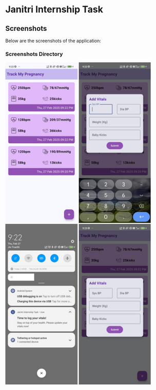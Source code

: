 # Janitri Internship Task

## Screenshots

Below are the screenshots of the application:

### Screenshots Directory

<img src="screenshots/main.jpg" alt="" height="500px" >
<img src="screenshots/addvital.jpg" alt="" height="500px" >
<img src="screenshots/notification.jpg" alt="" height="500px" >
<img src="screenshots/openbynotification.jpg" alt="" height="500px" >

